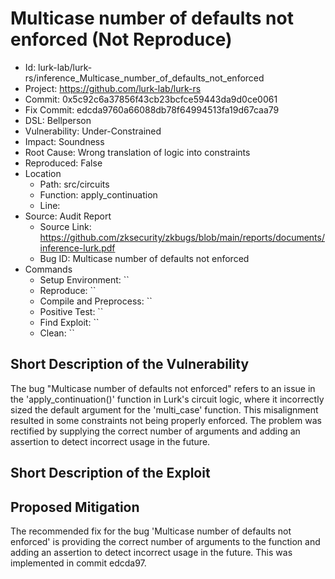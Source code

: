 # Multicase number of defaults not enforced (Not Reproduce)

* Id: lurk-lab/lurk-rs/inference_Multicase_number_of_defaults_not_enforced
* Project: https://github.com/lurk-lab/lurk-rs
* Commit: 0x5c92c6a37856f43cb23bcfce59443da9d0ce0061
* Fix Commit: edcda9760a66088db78f64994513fa19d67caa79
* DSL: Bellperson
* Vulnerability: Under-Constrained
* Impact: Soundness
* Root Cause: Wrong translation of logic into constraints
* Reproduced: False
* Location
  - Path: src/circuits
  - Function: apply_continuation
  - Line: 
* Source: Audit Report
  - Source Link: https://github.com/zksecurity/zkbugs/blob/main/reports/documents/inference-lurk.pdf
  - Bug ID: Multicase number of defaults not enforced
* Commands
  - Setup Environment: ``
  - Reproduce: ``
  - Compile and Preprocess: ``
  - Positive Test: ``
  - Find Exploit: ``
  - Clean: ``

## Short Description of the Vulnerability

The bug "Multicase number of defaults not enforced" refers to an issue in the 'apply_continuation()' function in Lurk's circuit logic, where it incorrectly sized the default argument for the 'multi_case' function. This misalignment resulted in some constraints not being properly enforced. The problem was rectified by supplying the correct number of arguments and adding an assertion to detect incorrect usage in the future.

## Short Description of the Exploit



## Proposed Mitigation

The recommended fix for the bug 'Multicase number of defaults not enforced' is providing the correct number of arguments to the function and adding an assertion to detect incorrect usage in the future. This was implemented in commit edcda97.

